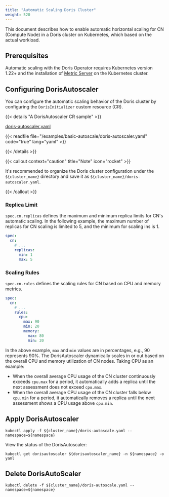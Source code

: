 ```yaml
---
title: "Automatic Scaling Doris Cluster"
weight: 520
---
```


This document describes how to enable automatic horizontal scaling for CN (Compute Node) in a Doris cluster on
Kubernetes, which based on the actual workload.

## Prerequisites

Automatic scaling with the Doris Operator requires Kubernetes version 1.22+ and the installation
of [Metric Server](https://kubernetes.io/docs/tasks/debug/debug-cluster/resource-metrics-pipeline/) on the Kubernetes
cluster.

## Configuring DorisAutoscaler

You can configure the automatic scaling behavior of the Doris cluster by configuring the `DorisInitializer` custom
resource (CR).

{{< details "A DorisAutoscaler CR sample" >}}

[doris-autoscaler.yaml](https://github.com/linsoss/doris-operator/blob/dev/examples/basic-autoscale/doris-autoscaler.yaml)

{{< readfile file="/examples/basic-autoscale/doris-autoscaler.yaml" code="true" lang="yaml" >}}

{{< /details >}}

{{< callout context="caution" title="Note" icon="rocket" >}}

It's recommended to organize the Doris cluster configuration under the `${cluster_name}` directory and save it
as `${cluster_name}/doris-autoscaler.yaml`.

{{< /callout >}}

### Replica Limit

`spec.cn.replicas` defines the maximum and minimum replica limits for CN's automatic scaling. In the following example,
the maximum number of replicas for CN scaling is limited to 5, and the minimum for scaling ins is 1.

```yaml
spec:
  cn:
    # ...
    replicas:
      min: 1
      max: 5
```

### Scaling Rules

`spec.cn.rules` defines the scaling rules for CN based on CPU and memory metrics.

```yaml
spec:
  cn:
    # ...
    rules:
      cpu:
        max: 90
        min: 20
        memory:
          max: 80
          min: 20
```

In the above example, `max` and `min` values are in percentages, e.g., 90 represents 90%. The DorisAutoscaler
dynamically scales in or out based on the overall CPU and memory utilization of CN nodes. Taking CPU as an example:

- When the overall average CPU usage of the CN cluster continuously exceeds `cpu.max` for a period, it automatically
  adds a replica until the next assessment does not exceed `cpu.max`.
- When the overall average CPU usage of the CN cluster falls below `cpu.min` for a period, it automatically removes a
  replica until the next assessment shows a CPU usage above `cpu.min`.

## Apply DorisAutoscaler

```shell
kubectl apply -f ${cluster_name}/doris-autoscale.yaml --namespace=${namespace}
```

View the status of the DorisAutoscaler:

```shell
kubectl get dorisautoscaler ${dorisautoscaler_name} -n ${namespace} -o yaml
```

## Delete DorisAutoScaler

```shell
kubectl delete -f ${cluster_name}/doris-autoscale.yaml --namespace=${namespace}
```

